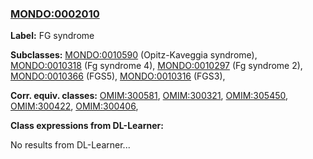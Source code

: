 
### [MONDO:0002010](http://purl.obolibrary.org/obo/MONDO_0002010)
**Label:** FG syndrome

**Subclasses:** [MONDO:0010590](http://purl.obolibrary.org/obo/MONDO_0010590) (Opitz-Kaveggia syndrome), [MONDO:0010318](http://purl.obolibrary.org/obo/MONDO_0010318) (Fg syndrome 4), [MONDO:0010297](http://purl.obolibrary.org/obo/MONDO_0010297) (Fg syndrome 2), [MONDO:0010366](http://purl.obolibrary.org/obo/MONDO_0010366) (FGS5), [MONDO:0010316](http://purl.obolibrary.org/obo/MONDO_0010316) (FGS3), 

**Corr. equiv. classes:** [OMIM:300581](http://purl.obolibrary.org/obo/OMIM_300581), [OMIM:300321](http://purl.obolibrary.org/obo/OMIM_300321), [OMIM:305450](http://purl.obolibrary.org/obo/OMIM_305450), [OMIM:300422](http://purl.obolibrary.org/obo/OMIM_300422), [OMIM:300406](http://purl.obolibrary.org/obo/OMIM_300406), 

**Class expressions from DL-Learner:**

No results from DL-Learner...



